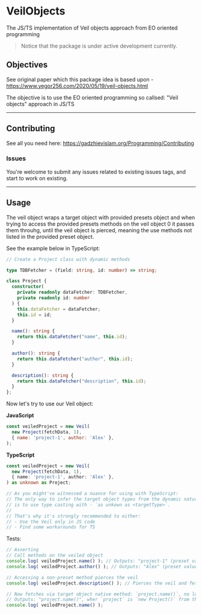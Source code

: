 # VeilObjects
The JS/TS implementation of Veil objects approach from EO oriented programming

> Notice that the package is under active development currently.

## Objectives
See original paper which this package idea is based upon - https://www.yegor256.com/2020/05/19/veil-objects.html

The objective is to use the EO oriented programming so callsed: "Veil objects" approach in JS/TS

---

## Contributing

See all you need here: https://gadzhievislam.org/Programming/Contributing

### Issues

You're welcome to submit any issues related to existing issues tags, and start to work on existing.

---

## Usage
The veil object wraps a target object with provided presets object and when trying to access the provided presets methods on the veil object 0 it passes them throuhg, until the veil object is pierced, meaning the use methods not listed in the provided preset object.

See the example below in TypeScript:

```TypeScript
// Create a Project class with dynamic methods

type TDBFetcher = (field: string, id: number) => string;

class Project {
  constructor(
    private readonly dataFetcher: TDBFetcher,
    private readonly id: number
  ) {
    this.dataFetcher = dataFetcher;
    this.id = id;
  }

  name(): string {
    return this.dataFetcher("name", this.id);
  }

  author(): string {
    return this.dataFetcher("author", this.id);
  }

  description(): string {
    return this.dataFetcher("description", this.id);
  }
};
```

Now let's try to use our Veil object:

**JavaScript**
```JavaScript
const veiledProject = new Veil(
  new Project(fetchData, 1),
  { name: 'project-1', author: 'Alex' },
);
```

**TypeScript**
```TypeScript
const veiledProject = new Veil(
  new Project(fetchData, 1),
  { name: 'project-1', author: 'Alex' },
) as unknown as Project;

// As you might've witnessed a nuance for using with TypeScript:
// The only way to infer the target object types from the dynamic nature of Veil class for TypeScript
// is to use type casting with - `as unkown as <targetType>`.
//
// That's why it's strongly recommended to either:
// - Use the Veil only in JS code
// - Find some workarounds for TS
```

Tests:

```TypeScript
// Asserting
// Call methods on the veiled object
console.log( veiledProject.name() ); // Outputs: "project-1" (preset value)
console.log( veiledProject.author() ); // Outputs: "Alex" (preset value)

// Accessing a non-preset method pierces the veil
console.log( veiledProject.description() ); // Pierces the veil and fetches from `project`

// Now fetches via target object native method: `project.name()`, no longer uses preset
// Outputs: "project.name()", wher `project` is `new Project()` from the Veil target
console.log( veiledProject.name() );
```